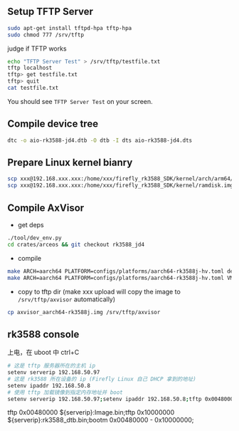 ## Setup TFTP Server

```bash
sudo apt-get install tftpd-hpa tftp-hpa
sudo chmod 777 /srv/tftp
```

judge if TFTP works

```bash
echo "TFTP Server Test" > /srv/tftp/testfile.txt
tftp localhost
tftp> get testfile.txt
tftp> quit
cat testfile.txt
```

You should see `TFTP Server Test` on your screen.

## Compile device tree

```bash
dtc -o aio-rk3588-jd4.dtb -O dtb -I dts aio-rk3588-jd4.dts
```

## Prepare Linux kernel bianry

```bash
scp xxx@192.168.xxx.xxx:/home/xxx/firefly_rk3588_SDK/kernel/arch/arm64/boot/Image configs/vms/Image.bin
scp xxx@192.168.xxx.xxx:/home/xxx/firefly_rk3588_SDK/kernel/ramdisk.img configs/vms/ramdisk.img
```

## Compile AxVisor

* get deps
```bash
./tool/dev_env.py
cd crates/arceos && git checkout rk3588_jd4
```

* compile

```bash
make ARCH=aarch64 PLATFORM=configs/platforms/aarch64-rk3588j-hv.toml defconfig
make ARCH=aarch64 PLATFORM=configs/platforms/aarch64-rk3588j-hv.toml VM_CONFIGS=configs/vms/linux-rk3588-aarch64-smp.toml LOG=debug GICV3=y upload
```

* copy to tftp dir (make xxx upload will copy the image to `/srv/tftp/axvisor` automatically)

```bash
cp axvisor_aarch64-rk3588j.img /srv/tftp/axvisor
```

## rk3588 console

上电，在 uboot 中 ctrl+C

```bash
# 这是 tftp 服务器所在的主机 ip
setenv serverip 192.168.50.97
# 这是 rk3588 所在设备的 ip (Firefly Linux 自己 DHCP 拿到的地址)
setenv ipaddr 192.168.50.8
# 使用 tftp 加载镜像到指定内存地址并 boot
setenv serverip 192.168.50.97;setenv ipaddr 192.168.50.8;tftp 0x00480000 ${serverip}:axvisor;tftp 0x10000000 ${serverip}:rk3588_dtb.bin;bootm 0x00480000 - 0x10000000;
```
tftp 0x00480000 ${serverip}:Image.bin;tftp 0x10000000 ${serverip}:rk3588_dtb.bin;bootm 0x00480000 - 0x10000000;

